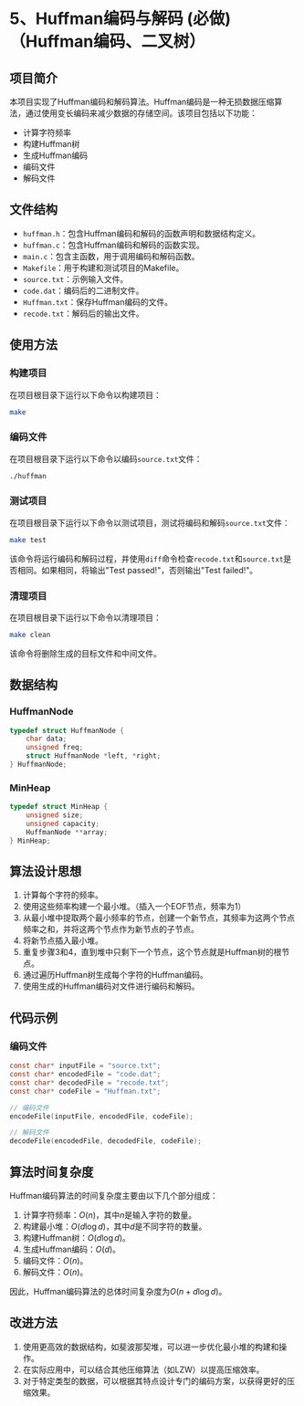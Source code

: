 # 5、Huffman编码与解码 (必做)（Huffman编码、二叉树）

## 项目简介

本项目实现了Huffman编码和解码算法。Huffman编码是一种无损数据压缩算法，通过使用变长编码来减少数据的存储空间。该项目包括以下功能：

- 计算字符频率
- 构建Huffman树
- 生成Huffman编码
- 编码文件
- 解码文件

## 文件结构

- `huffman.h`：包含Huffman编码和解码的函数声明和数据结构定义。
- `huffman.c`：包含Huffman编码和解码的函数实现。
- `main.c`：包含主函数，用于调用编码和解码函数。
- `Makefile`：用于构建和测试项目的Makefile。
- `source.txt`：示例输入文件。
- `code.dat`：编码后的二进制文件。
- `Huffman.txt`：保存Huffman编码的文件。
- `recode.txt`：解码后的输出文件。

## 使用方法

### 构建项目

在项目根目录下运行以下命令以构建项目：

```sh
make
```

### 编码文件

在项目根目录下运行以下命令以编码`source.txt`文件：

```sh
./huffman
```

### 测试项目

在项目根目录下运行以下命令以测试项目，测试将编码和解码`source.txt`文件：

```sh
make test
```

该命令将运行编码和解码过程，并使用`diff`命令检查`recode.txt`和`source.txt`是否相同。如果相同，将输出"Test passed!"，否则输出"Test failed!"。

### 清理项目

在项目根目录下运行以下命令以清理项目：

```sh
make clean
```

该命令将删除生成的目标文件和中间文件。

## 数据结构

### HuffmanNode

```c
typedef struct HuffmanNode {
    char data;
    unsigned freq;
    struct HuffmanNode *left, *right;
} HuffmanNode;
```

### MinHeap

```c
typedef struct MinHeap {
    unsigned size;
    unsigned capacity;
    HuffmanNode **array;
} MinHeap;
```

## 算法设计思想

1. 计算每个字符的频率。
2. 使用这些频率构建一个最小堆。（插入一个EOF节点，频率为1）
3. 从最小堆中提取两个最小频率的节点，创建一个新节点，其频率为这两个节点频率之和，并将这两个节点作为新节点的子节点。
4. 将新节点插入最小堆。
5. 重复步骤3和4，直到堆中只剩下一个节点，这个节点就是Huffman树的根节点。
6. 通过遍历Huffman树生成每个字符的Huffman编码。
7. 使用生成的Huffman编码对文件进行编码和解码。

## 代码示例

### 编码文件

```c
const char* inputFile = "source.txt";
const char* encodedFile = "code.dat";
const char* decodedFile = "recode.txt";
const char* codeFile = "Huffman.txt";

// 编码文件
encodeFile(inputFile, encodedFile, codeFile);

// 解码文件
decodeFile(encodedFile, decodedFile, codeFile);
```

## 算法时间复杂度

Huffman编码算法的时间复杂度主要由以下几个部分组成：

1. 计算字符频率：$O(n)$，其中$n$是输入字符的数量。
2. 构建最小堆：$O(d \log d)$，其中$d$是不同字符的数量。
3. 构建Huffman树：$O(d \log d)$。
4. 生成Huffman编码：$O(d)$。
5. 编码文件：$O(n)$。
6. 解码文件：$O(n)$。

因此，Huffman编码算法的总体时间复杂度为$O(n + d \log d)$。

## 改进方法

1. 使用更高效的数据结构，如斐波那契堆，可以进一步优化最小堆的构建和操作。
2. 在实际应用中，可以结合其他压缩算法（如LZW）以提高压缩效率。
3. 对于特定类型的数据，可以根据其特点设计专门的编码方案，以获得更好的压缩效果。